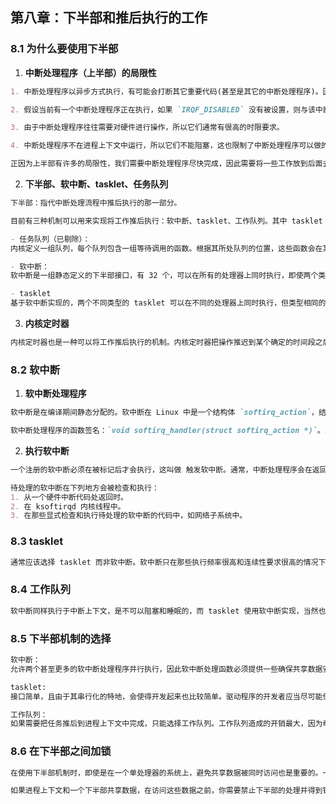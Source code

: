 ## 第八章：下半部和推后执行的工作

### 8.1 为什么要使用下半部

1. **中断处理程序（上半部）的局限性**

```markdown
1. 中断处理程序以异步方式执行，有可能会打断其它重要代码(甚至是其它的中断处理程序)。因此，为了避免被打断的代码停止时间过长，中断处理程序应该执行地越快越好。

2. 假设当前有一个中断处理程序正在执行，如果 `IRQF_DISABLED` 没有被设置，则与该中断同级的其它中断会被屏蔽。如果 `IRQF_DISABLED` 有被设置，当前处理器上其它所有中断都会被屏蔽。因为禁止中断后硬件与操作系统无法通信。

3. 由于中断处理程序往往需要对硬件进行操作，所以它们通常有很高的时限要求。

4. 中断处理程序不在进程上下文中运行，所以它们不能阻塞，这也限制了中断处理程序可以做的事情。

正因为上半部有许多的局限性，我们需要中断处理程序尽快完成，因此需要将一些工作放到后面去做。让它们在系统不太繁忙并且中断恢复后执行就可以。通常下半部在中断处理程序一返回就会马上执行，且下半部在运行的时候，允许响应所有的中断。
```

2. **下半部、软中断、tasklet、任务队列**

```markdown
下半部：指代中断处理流程中推后执行的那一部分。

目前有三种机制可以用来实现将工作推后执行：软中断、tasklet、工作队列。其中 tasklet 通过软中断实现。

- 任务队列（已剔除）：
内核定义一组队列，每个队列包含一组等待调用的函数。根据其所处队列的位置，这些函数会在某个时刻执行。启动程序可以把它们的下半部注册到合适的队列上去。

- 软中断：
软中断是一组静态定义的下半部接口，有 32 个，可以在所有的处理器上同时执行，即使两个类型相同也可以。

- tasklet
基于软中断实现的，两个不同类型的 tasklet 可以在不同的处理器上同时执行，但类型相同的 tasklet 不可以同时执行。
```

3. **内核定时器**

```markdown
内核定时器也是一种可以将工作推后执行的机制。内核定时器把操作推迟到某个确定的时间段之后执行。
```

### 8.2 软中断

1. **软中断处理程序**

```markdown
软中断是在编译期间静态分配的。软中断在 Linux 中是一个结构体 `softirq_action`，结构体内有一个指针数组，每个被注册的软中断都占据该数组的一项，因此最多可能有 32 个软中断。

软中断处理程序的函数签名：`void softirq_handler(struct softirq_action *)`。其中 `softirq` 指向哪个软中断函数，就会调用该软中断函数。
```

2. **执行软中断**

```markdown
一个注册的软中断必须在被标记后才会执行，这叫做 触发软中断。通常，中断处理程序会在返回前标记它的软中断，使其在稍后被执行。

待处理的软中断在下列地方会被检查和执行：
1. 从一个硬件中断代码处返回时。
2. 在 ksoftirqd 内核线程中。
3. 在那些显式检查和执行待处理的软中断的代码中，如网络子系统中。
```

### 8.3 tasklet

```markdown
通常应该选择 tasklet 而非软中断。软中断只在那些执行频率很高和连续性要求很高的情况下才需要。tasklet 有更广泛的用途。tasklet 是在两种软中断类型的基础上实现的，也就是说 tasklet 是软中断的一种特殊用法：延迟情况下的串行执行。
```

### 8.4 工作队列

```markdown
软中断同样执行于中断上下文，是不可以阻塞和睡眠的，而 tasklet 使用软中断实现，当然也是一样。因此，工作队列应运而生。由工作线程去执行工作队列中的工作，Linux 中默认的工作线程为 events。工作队列允许重新调度甚至是睡眠。
```

### 8.5 下半部机制的选择

```markdown
软中断：
允许两个甚至更多的软中断处理程序并行执行，因此软中断处理函数必须提供一些确保共享数据安全的步骤。因此对时间和执行频率有很高的要求的应用来说，软中断是一个不错的选择。性能当然是最高的。

tasklet:
接口简单，且由于其串行化的特地，会使得开发起来也比较简单。驱动程序的开发者应当尽可能使用 tasklet 而不是软中断。

工作队列：
如果需要把任务推后到进程上下文中完成，只能选择工作队列。工作队列造成的开销最大，因为牵扯到内核线程甚至是上下文切换。如果每秒钟可能有几千次中断，采用另外两种机制可能会更合适。
```

### 8.6 在下半部之间加锁

```markdown
在使用下半部机制时，即使是在一个单处理器的系统上，避免共享数据被同时访问也是重要的。一个下半部实际可能在任何时候被执行。使用 tasklet 的好处在于，它自己会负责执行的序列化保障，因为两个相同类型的 tasklet 不允许同时执行，即使在不同的处理器上。

如果进程上下文和一个下半部共享数据，在访问这些数据之前，你需要禁止下半部的处理并得到锁的使用权。如果中断上下文和一个下半部共享数据，在访问这些数据之前，你需要禁止中断并得到锁的使用。
```




























































